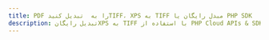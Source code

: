 ---title: PDF را به  تبدیل کنیدTIFF، XPS به TIFF مبدل رایگان یا PHP SDKdescription: تبدیل رایگانXPS به TIFF با استفاده از PHP Cloud APIs & SDK همچنین اسناد PDF را در Cloud ایجاد، ویرایش و رندر کنید.---